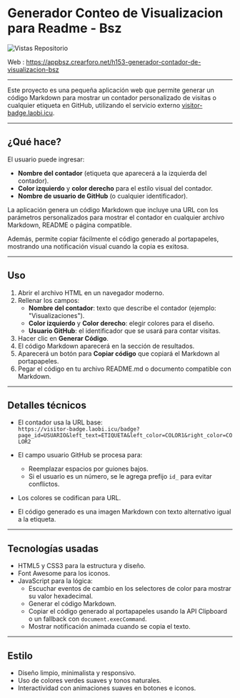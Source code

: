 # Generador Conteo de Visualizacion para Readme - Bsz
![Vistas Repositorio](https://visitor-badge.laobi.icu/badge?page_id=BSZRepositorioVisualizacion&left_text=Vistas%20Repositorio&left_color=%23969696&right_color=%23ff0000)

Web : https://appbsz.crearforo.net/h153-generador-contador-de-visualizacion-bsz	

---

Este proyecto es una pequeña aplicación web que permite generar un código Markdown para mostrar un contador personalizado de visitas o cualquier etiqueta en GitHub, utilizando el servicio externo [visitor-badge.laobi.icu](https://visitor-badge.laobi.icu).

---

## ¿Qué hace?

El usuario puede ingresar:

- **Nombre del contador** (etiqueta que aparecerá a la izquierda del contador).
- **Color izquierdo** y **color derecho** para el estilo visual del contador.
- **Nombre de usuario de GitHub** (o cualquier identificador).

La aplicación genera un código Markdown que incluye una URL con los parámetros personalizados para mostrar el contador en cualquier archivo Markdown, README o página compatible.

Además, permite copiar fácilmente el código generado al portapapeles, mostrando una notificación visual cuando la copia es exitosa.

---

## Uso

1. Abrir el archivo HTML en un navegador moderno.
2. Rellenar los campos:
   - **Nombre del contador**: texto que describe el contador (ejemplo: "Visualizaciones").
   - **Color izquierdo** y **Color derecho**: elegir colores para el diseño.
   - **Usuario GitHub**: el identificador que se usará para contar visitas.
3. Hacer clic en **Generar Código**.
4. El código Markdown aparecerá en la sección de resultados.
5. Aparecerá un botón para **Copiar código** que copiará el Markdown al portapapeles.
6. Pegar el código en tu archivo README.md o documento compatible con Markdown.

---

## Detalles técnicos

- El contador usa la URL base:  
  `https://visitor-badge.laobi.icu/badge?page_id=USUARIO&left_text=ETIQUETA&left_color=COLOR1&right_color=COLOR2`

- El campo usuario GitHub se procesa para:
  - Reemplazar espacios por guiones bajos.
  - Si el usuario es un número, se le agrega prefijo `id_` para evitar conflictos.

- Los colores se codifican para URL.

- El código generado es una imagen Markdown con texto alternativo igual a la etiqueta.

---

## Tecnologías usadas

- HTML5 y CSS3 para la estructura y diseño.
- Font Awesome para los iconos.
- JavaScript para la lógica:
  - Escuchar eventos de cambio en los selectores de color para mostrar su valor hexadecimal.
  - Generar el código Markdown.
  - Copiar el código generado al portapapeles usando la API Clipboard o un fallback con `document.execCommand`.
  - Mostrar notificación animada cuando se copia el texto.

---

## Estilo

- Diseño limpio, minimalista y responsivo.
- Uso de colores verdes suaves y tonos naturales.
- Interactividad con animaciones suaves en botones e iconos.
